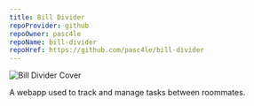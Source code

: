 ```yaml
---
title: Bill Divider
repoProvider: github
repoOwner: pasc4le
repoName: bill-divider
repoHref: https://github.com/pasc4le/bill-divider
---
```


![Bill Divider Cover](/contents/bill-divider/cover.png)

A webapp used to track and manage tasks between roommates.
